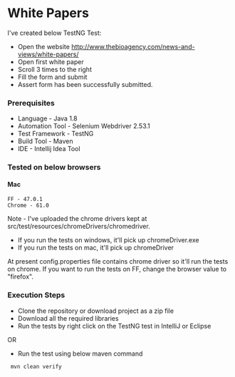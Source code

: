 # White Papers

I've created below TestNG Test:

- Open the website http://www.thebioagency.com/news-and-views/white-papers/
- Open first white paper
- Scroll 3 times to the right
- Fill the form and submit
- Assert form has been successfully submitted.

### Prerequisites
- Language - Java 1.8
- Automation Tool - Selenium Webdriver 2.53.1
- Test Framework - TestNG
- Build Tool - Maven
- IDE - Intellij Idea Tool

### Tested on below browsers 

#### Mac

```
FF - 47.0.1
Chrome - 61.0

```


Note - I've uploaded the chrome drivers kept at src/test/resources/chromeDrivers/chromedriver.
- If you run the tests on windows, it'll pick up chromeDriver.exe
- If you run the tests on mac, it'll pick up chromeDriver

At present config.properties file contains chrome driver so it'll run the tests on chrome. If you want to
run the tests on FF, change the browser value to "firefox".

### Execution Steps

- Clone the repository or download project as a zip file
- Download all the required libraries
- Run the tests by right click on the TestNG test in IntelliJ or Eclipse

OR

- Run the test using below maven command

```
 mvn clean verify

```



